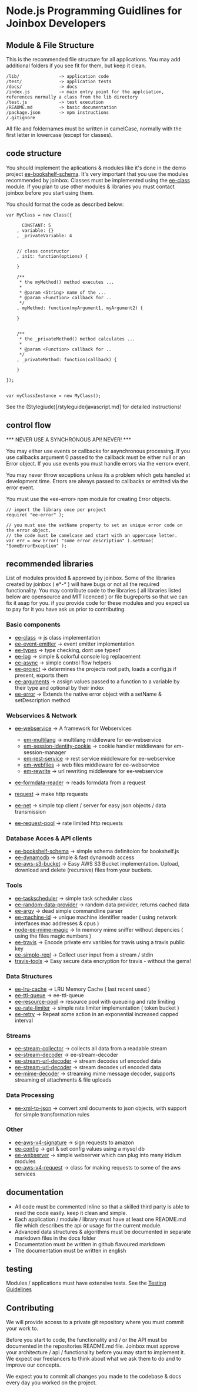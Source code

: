 # Node.js Programming Guidlines for Joinbox Developers

## Module & File Structure

This is the recommended file structure for all applications. You may add additional folders if you see fit for them, but keep it clean.

	/lib/ 				-> application code
	/test/ 				-> application tests
	/docs/				-> docs
	/index.js  			-> main entry point for the applciation, references normally a class from the lib directory
	/test.js  			-> test execution
	/README.md 			-> basic documentation
	/package.json 		-> npm instructions
	/.gitignore


All file and foldernames must be written in camelCase, normally with the first letter in lowercase (except for classes).

## code structure

You should implement the aplications & modules like it's done in the demo project [ee-bookshelf-schema](https://github.com/eventEmitter/ee-bookshelf-schema). It's very important that you use the modules recommended by joinbox. Classes must be implemented using the [ee-class](https://npmjs.org/package/ee-class) module. If you plan to use other modules & libraries you must contact joinbox before you start using them.

You should format the code as described below:


	var MyClass = new Class({

		  CONSTANT: 5
		, variable: {}
		, _privateVariable: 4


		// class constructor
		, init: function(options) {

		}

		/**
		 * the myMethod() method executes ...
		 *
		 * @param <String> name of the ...
		 * @param <Function> callback for ..
		 */
		, myMethod: function(myArgument1, myArgument2) {

		}


		/**
		 * the _privateMethod() method calculates ...
		 *
		 * @param <Function> callback for ..
		 */
		, _privateMethod: function(callback) {

		}

	});


	var myClassInstance = new MyClass();


See the (Stylegiude)[/styleguide/javascript.md] for detailed instructions!



## control flow

*** NEVER USE A SYNCHRONOUS API! NEVER! ***

You may either use events or callbacks for asynchronous processing. If you use callbacks argument 0 passed to the callback must be either null or an Error object. If you use events you must handle errors via the «error» event.

You may never throw exceptions unless its a problem which gets handled at development time. Errors are always passed to callbacks or emitted via the error event.

You must use the «ee-error» npm module for creating Error objects.

	// import the library once per project
	require( "ee-error" );

	// you must use the setName property to set an unique error code on the error object.
	// the code must be camelcase and start with an uppercase letter. 
	var err = new Error( "some error description" ).setName( "SomeErrorException" );


## recommended libraries

List of modules provided & approved by joinbox. Some of the libraries created by joinbox ( e*-* ) will have bugs or not all the required functionality. You may contribute code to the libraries ( all libraries listed below are opensource and MIT licenced ) or file bugreports so that we can fix it asap for you. if you provide code for these modules and you expect us to pay for it you have ask us prior to contributing.


### Basic components

- [ee-class](https://npmjs.org/package/ee-class) 									-> js class implementation
- [ee-event-emitter](https://npmjs.org/package/ee-event-emitter) 					-> event emitter implementation
- [ee-types](https://npmjs.org/package/ee-types) 									-> type checking, dont use typeof
- [ee-log](https://npmjs.org/package/ee-log) 										-> simple & colorful console log replacement
- [ee-async](https://npmjs.org/package/ee-async) 									-> simple control flow helpers
- [ee-project](https://npmjs.org/package/ee-project)  								-> determines the projects root path, loads a config.js if present, exports them
- [ee-arguments](https://npmjs.org/package/ee-arguments) 							-> assign values passed to a function to a variable by their type and optional by their index
- [ee-error](https://npmjs.org/package/ee-error) 									-> Extends the native error object with a setName & setDescription method


### Webservices & Network

- [ee-webservice](https://npmjs.org/package/ee-webservice) 							-> A framework for Webservices
	- [em-multilang](https://npmjs.org/package/em-multilang)						-> multilang middleware for ee-webservice
	- [em-session-identity-cookie](https://npmjs.org/package/em-session-identity-cookie) 	-> cookie handler middleware for em-session-manager
	- [em-rest-service](https://npmjs.org/package/em-rest-service) 					-> rest service middleware for ee-webservice
	- [em-webfiles](https://npmjs.org/package/em-webfiles) 							-> web files middleware for ee-webservice
	- [em-rewrite](https://npmjs.org/package/em-rewrite)  							-> url rewriting middleware for ee-webservice

- [ee-formdata-reader](https://npmjs.org/package/ee-formdata-reader) 				-> reads formdata from a request
- [request](https://npmjs.org/package/request) 										-> make http requests
- [ee-net](https://npmjs.org/package/ee-net) 										-> simple tcp client / server for easy json objects / data transmission
- [ee-request-pool](https://npmjs.org/package/ee-request-pool) 						-> rate limited http requests


### Database Acces & API clients

- [ee-bookshelf-schema](https://npmjs.org/package/ee-bookshelf-schema)  			-> simple schema definitoion for bookshelf.js
- [ee-dynamodb](https://npmjs.org/package/ee-dynamodb) 								-> simple & fast dynamodb access
- [ee-aws-s3-bucket](https://npmjs.org/package/ee-aws-s3-bucket) 					-> Easy AWS S3 Bucket implementation. Upload, download and delete (recursive) files from your buckets.


### Tools

- [ee-taskscheduler](https://npmjs.org/package/ee-taskscheduler)					-> simple task scheduler class
- [ee-random-data-provider](https://npmjs.org/package/ee-random-data-provider)		-> random data provider, returns cached data
- [ee-argv](https://npmjs.org/package/ee-argv) 										-> dead simple commandline parser
- [ee-machine-id](https://npmjs.org/package/ee-machine-id) 							-> unique machine identifier reader ( using network interfaces mac addresses & cpus )
- [node-ee-mime-magic](https://npmjs.org/package/node-ee-mime-magic) 				-> In memory mime sniffer without depencies ( using the files magic numbers )
- [ee-travis](https://npmjs.org/package/ee-travis) 									-> Encode private env varibles for travis using a travis public key
- [ee-simple-repl](https://npmjs.org/package/ee-simple-repl) 						-> Collect user input from a stream / stdin
- [travis-tools](https://npmjs.org/package/travis-tools) 							-> Easy secure data encryption for travis - without the gems!


### Data Structures

- [ee-lru-cache](https://npmjs.org/package/ee-lru-cache) 							-> LRU Memory Cache ( last recent used )
- [ee-ttl-queue](https://npmjs.org/package/ee-ttl-queue) 							-> ee-ttl-queue
- [ee-resource-pool](https://npmjs.org/package/ee-resource-pool) 					-> resource pool with queueing and rate limiting
- [ee-rate-limiter](https://npmjs.org/package/ee-rate-limiter) 						-> simple rate limiter implementation ( token bucket )
- [ee-retry](https://npmjs.org/package/ee-retry) 									-> Repeat some action in an exponential increased capped interval


### Streams 

- [ee-stream-collector](https://npmjs.org/package/ee-stream-collector) 				-> collects all data from a readable stream
- [ee-stream-decoder](https://npmjs.org/package/ee-stream-decoder)					-> ee-stream-decoder
- [ee-stream-url-decoder](https://npmjs.org/package/ee-stream-url-decoder)  		-> stream decodes url encoded data
- [ee-stream-url-decoder](https://npmjs.org/package/ee-stream-url-decoder)	 		-> stream decodes url encoded data
- [ee-mime-decoder](https://npmjs.org/package/ee-mime-decoder)  					-> streaming mime message decoder, supports streaming of attachments & file uploads


### Data Processing

- [ee-xml-to-json](https://npmjs.org/package/ee-xml-to-json) 						-> convert xml documents to json objects, with support for simple transformation rules

### Other

- [ee-aws-v4-signature](https://npmjs.org/package/ee-aws-v4-signature) 				-> sign requests to amazon
- [ee-config](https://npmjs.org/package/ee-config) 									-> get & set config values using a mysql db
- [ee-webserver](https://npmjs.org/package/ee-webserver) 							-> simple webserver which can plug into many iridium modules
- [ee-aws-v4-request](https://npmjs.org/package/ee-aws-v4-request) 					-> class for making requests to some of the aws services



## documentation

- All code must be commented inline so that a skilled third party is able to read the code easily. keep it clean and simple.
- Each application / module / library must have at least one README.md file which describes the api or usage for the current module. 
- Advanced data structures & algorithms must be documented in separate markdown files in the docs folder
- Documentation must be written in github flavoured markdown
- The documentation must be written in english

## testing

Modules / applications must have extensive tests. See the [Testing Guidelines](/CI/Readme.md)

## Contributing

We will provide access to a private git repository where you must commit your work to.

Before you start to code, the functionality and / or the API must be documented in the repositories README.md file. Joinbox must approve your architecture / api / functionality before you may start to implement it. We expect our freelancers to think about what we ask them to do and to improve our concepts.

We expect you to commit all changes you made to the codebase & docs every day you worked on the project.
